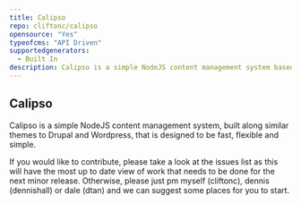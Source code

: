 ```yaml
---
title: Calipso
repo: cliftonc/calipso
opensource: "Yes"
typeofcms: "API Driven"
supportedgenerators:
  - Built In
description: Calipso is a simple NodeJS content management system based on Express, Connect & Mongoose
---
```

## Calipso
Calipso is a simple NodeJS content management system, built along similar themes to Drupal and Wordpress, that is designed to be fast, flexible and simple.

If you would like to contribute, please take a look at the issues list as this will have the most up to date view of work that needs to be done for the next minor release. Otherwise, please just pm myself (cliftonc), dennis (dennishall) or dale (dtan) and we can suggest some places for you to start.
